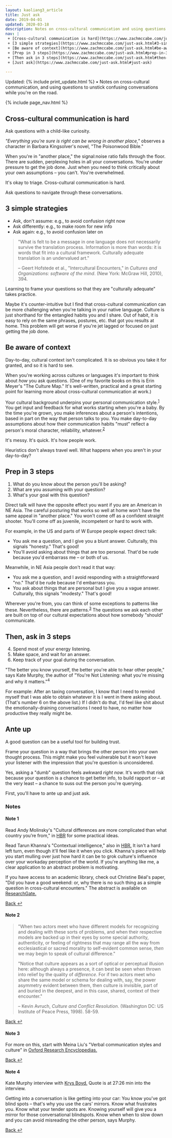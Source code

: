 ```yaml
---
layout: kaoliang3_article
title: Just ask
date: 2019-04-01
updated: 2020-03-18
description: Notes on cross-cultural communication and using questions to unstick confusing conversations
nav: | 
 + [Cross-cultural communication is hard](https://www.zachmccabe.com/just-ask.html#cross-cultural-communication-is-hard)
 + [3 simple strategies](https://www.zachmccabe.com/just-ask.html#3-simple-strategies)
 + [Be aware of context](https://www.zachmccabe.com/just-ask.html#be-aware-of-context)
 + [Prep in 3 steps](https://www.zachmccabe.com/just-ask.html#prep-in-3-steps)
 + [Then ask in 3 steps](https://www.zachmccabe.com/just-ask.html#then-ask-in-3-steps)
 + [Just ask](https://www.zachmccabe.com/just-ask.html#just-ask)
 
---
```




Updated: {% include print_update.html %} • Notes on cross-cultural communication, and using questions to unstick confusing conversations while you're on the road.



{% include page_nav.html %}



## Cross-cultural communication is hard

Ask questions with a child-like curiosity.

*"Everything you're sure is right can be wrong in another place,"* observes a character in Barbara Kingsolver's novel, "The Poisonwood Bible."

When you're in "another place," the signal:noise ratio falls through the floor. There are sudden, perplexing holes in all your conversations. You're under pressure to get the job done. Just when you need to think critically about your own assumptions – you can't. You're overwhelmed.

It's okay to triage. Cross-cultural communication is hard.

Ask questions to navigate through these conversations.



## 3 simple strategies

+ Ask, don't assume: e.g., to avoid confusion right now
+ Ask differently: e.g., to make room for new info
+ Ask again: e.g., to avoid confusion later on

>"What is felt to be a message in one language does not necessarily survive the translation process. Information is more than words: it is words that fit into a cultural framework. Culturally adequate translation is an undervalued art."
>
> – Geert Hofstede et al., "Intercultural Encounters," in _Cultures and Organizations: software of the mind_. (New York: McGraw Hill, 2010), 394.

Learning to frame your questions so that they are "culturally adequate" takes practice.

Maybe it's counter-intuitive but I find that cross-cultural communication can be more challenging when you're talking in your native language. Culture is just shorthand for the entangled habits you and I share. Out of habit, it is easy to rely on the same phrases, postures, etc. that got you results at home. This problem will get worse if you're jet lagged or focused on just getting the job done.



## Be aware of context

Day-to-day, cultural context isn't complicated. It is so obvious you take it for granted, and so it is hard to see.

When you're working across cultures or languages it's important to think about *how* you ask questions. (One of my favorite books on this is Erin Meyer's "The Culture Map." It's well-written, practical and a great starting point for learning more about cross-cultural communication at work.)

Your cultural background underpins your personal communication style.<sup><a id="ref-1" href="#note-1" alt="footnote">1</a></sup> You get input and feedback for what works starting when you're a baby. By the time you're grown, you make inferences about a person's intentions, based in part on the way that person talks to you. You make day-to-day assumptions about how their communication habits "must" reflect a person's moral character, reliability, whatever.<sup><a id="ref-2" href="#note-2" alt="footnote">2</a></sup>

It's messy. It's quick. It's how people work.

Heuristics don't always travel well. What happens when you aren't in your day-to-day?



## Prep in 3 steps 

1. What do you know about the person you'll be asking?
2. What are you assuming with your question?
3. What's your goal with this question?

Direct talk will have the opposite effect you want if you are an American in NE Asia. The careful posturing that works so well at home won't have the same appeal in "another place." You won't come off as a confident straight shooter. You'll come off as juvenile, incompetent or hard to work with.

For example, in the US and parts of W Europe people expect direct talk: 

+ You ask me a question, and I give you a blunt answer. Culturally, this signals "honesty." That's good!
+ You'll avoid asking about things that are too personal. That'd be rude because you'd embarrass me – or both of us.

Meanwhile, in NE Asia people don't read it that way:

+ You ask me a question, and I avoid responding with a straightforward "no." That'd be rude because I'd embarrass you.
+ You ask about things that are personal but I give you a vague answer. Culturally, this signals "modesty." That's good!

Wherever you're from, you can think of some exceptions to patterns like these. Nevertheless, there are patterns.<sup><a id="ref-3" href="#note-3" alt="footnote">3</a></sup> The questions we ask each other are built on top of our cultural expectations about how somebody "should" communicate.



## Then, ask in 3 steps

4. Spend most of your energy listening.
5. Make space, and wait for an answer.
6. Keep track of your goal during the conversation.

"The better you know yourself, the better you're able to hear other people," says Kate Murphy, the author of "You're Not Listening: what you're missing and why it matters."<sup><a>4</a></sup>

For example: After an taxing conversation, I know that I need to remind myself that I was able to obtain whatever it is I went in there asking about. (That's number 6 on the above list.) If I didn't do that, I'd feel like shit about the emotionally-draining conversations I need to have, no matter how productive they really might be.



## Ante up

A good question can be a useful tool for building trust. 

Frame your question in a way that brings the other person into your own thought process. This might make you feel vulnerable but it won't leave your listener with the impression that you're question is unconsidered.

Yes, asking a "dumb" question feels awkward *right now*. It's worth that risk because your question is a chance to get better info, to build rapport or – at the very least – a chance to suss out the person you're querying.

First, you'll have to ante up and just ask.



### Notes

#### Note 1

Read Andy Molinsky's "Cultural differences are more complicated than what country you’re from," in [HBR](https://hbr.org/2016/01/cultural-differences-are-more-complicated-than-what-country-youre-from) for some practical ideas.

Read Tarun Khanna's "Contextual intelligence," also in [HBR.](https://hbr.org/2014/09/contextual-intelligence) It isn't a hard left turn, even though it'll feel like it when you click. Khanna's piece will help you start mulling over just how hard it can be to grok culture's influence over your workaday perception of the world. If you're anything like me, a clear application to an abstract problem is motivating.

If you have access to an academic library, check out Christine Béal's paper, "Did you have a good weekend: or, why there is no such thing as a simple question in cross-cultural encounters." The abstract is available on [ResearchGate.](https://www.researchgate.net/publication/234558796_Did_You_Have_a_Good_Weekend_Or_Why_There_Is_No_Such_Thing_as_a_Simple_Question_in_Cross-Cultural_Encounters)

<a href="#ref-1" alt="back">Back ↩</a>



#### Note 2

>"When two actors meet who have different models for recognizing and dealing with these sorts of problems, and when their respective models are backed up in their eyes by some special authority, authenticity, or feeling of rightness that may range all the way from ecclesiastical or sacred morality to self-evident common sense, *then* we may begin to speak of cultural difference."
>
>"Notice that culture appears as a sort of optical or perceptual illusion here: although always a presence, it can best be seen when thrown into relief by the quality of *difference*. For if two actors meet who share the same model or schema for dealing with, say, the power asymmetry evident between them, then culture is invisible, part of and buried in the deepest, and in this case, shared, context of their encounter."
>
> – Kevin Avruch, _Culture and Conflict Resolution_. (Washington DC: US Institute of Peace Press, 1998). 58-59.

<a href="#ref-2" alt="back">Back ↩</a>



#### Note 3

For more on this, start with Meina Liu's "Verbal communication styles and culture" in [Oxford Research Encyclopedias.](https://doi.org/10.1093/acrefore/9780190228613.013.162)

<a href="#ref-3" alt="back">Back ↩</a>


#### Note 4

Kate Murphy interview with [Krys Boyd.](https://think.kera.org/2020/03/12/why-no-one-listens-to-you/) Quote is at 27:26 min into the interview.

Getting into a conversation is like getting into your car: You know you've got blind spots – that's why you use the cars' mirrors. Know what frustrates you. Know what your tender spots are. Knowing yourself will give you a mirror for those conversational blindspots.  Know when when to slow down and you can avoid misreading the other person, says Murphy.

<a href="#ref-4" alt="back">Back ↩</a>
